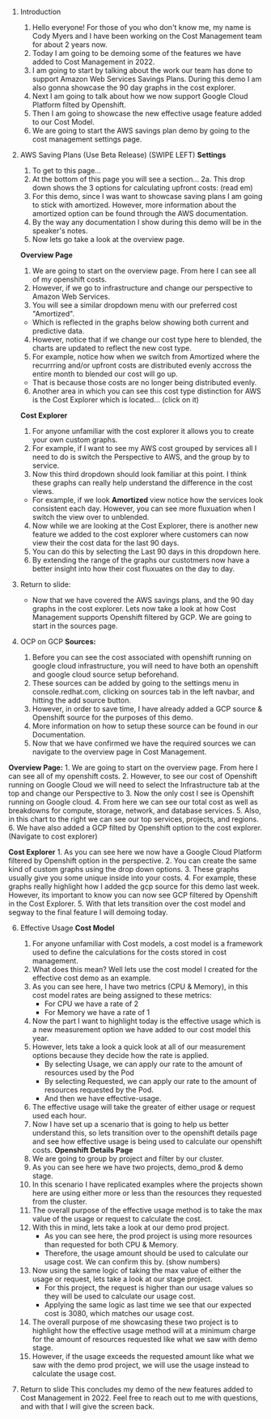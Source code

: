 1. Introduction
    1. Hello everyone! For those of you who don't know me, my name is Cody Myers and I have been working on the Cost Management team for about 2 years now.
    2. Today I am going to be demoing some of the features we have added to Cost Management in 2022.
    3. I am going to start by talking about the work our team has done to support Amazon Web Services Savings Plans. During this demo I am also gonna showcase the 90 day graphs in the cost explorer.
    4. Next I am going to talk about how we now support Google Cloud Platform filted by Openshift.
    5. Then I am going to showcase the new effective usage feature added to our Cost Model.
    6. We are going to start the AWS savings plan demo by going to the cost management settings page.


2. AWS Saving Plans (Use Beta Release) (SWIPE LEFT)
   **Settings**
   1. To get to this page...
   2. At the bottom of this page you will see a section...
    2a. This drop down shows the 3 options for calculating upfront costs: (read em)
   3. For this demo, since I was want to showcase saving plans I am going to stick with amortized. However, more information about the amortized option can be found through the AWS documentation.
   4. By the way any documentation I show during this demo will be in the speaker's notes.
   4. Now lets go take a look at the overview page.

   **Overview Page**
   1. We are going to start on the overview page. From here I can see all of my openshift costs.
   2. However, if we go to infrastructure and change our perspective to Amazon Web Services.
   3. You will see a similar dropdown menu with our preferred cost "Amortized".
    - Which is reflected in the graphs below showing both current and predictive data.
   4. However, notice that if we change our cost type here to blended, the charts are updated to reflect the new cost type.
   5. For example, notice how when we switch from Amortized where the recurrring and/or upfront costs are distributed evenly accross the entire month to blended our cost will go up.
   - That is because those costs are no longer being distributed evenly.
   6. Another area in which you can see this cost type distinction for AWS is the Cost Explorer which is located... (click on it)

   **Cost Explorer**
   1. For anyone unfamiliar with the cost explorer it allows you to create your own custom graphs.
   2. For example, if I want to see my AWS cost grouped by services all I need to do is switch the Perspective to AWS, and the group by to service.
   3. Now this third dropdown should look familiar at this point. I think these graphs can really help understand the difference in the cost views.
    - For example, if we look **Amortized** view notice how the services look consistent each day. However, you can see more fluxuation when I switch the view over to unblended.
   4. Now while we are looking at the Cost Explorer, there is another new feature we added to the cost explorer where customers can now view their the cost data for the last 90 days.
   5. You can do this by selecting the Last 90 days in this dropdown here.
   6. By extending the range of the graphs our custotmers now have a better insight into how their cost fluxuates on the day to day.

3. Return to slide:
    - Now that we have covered the AWS savings plans, and the 90 day graphs in the cost explorer. Lets now take a look at how Cost Management supports Openshift filtered by GCP. We are going to start in the sources page.

4. OCP on GCP
  **Sources:**
    1. Before you can see the cost associated with openshift running on google cloud infrastructure, you will need to have both an openshift and google cloud source setup beforehand.
    2. These sources can be added by going to the settings menu in console.redhat.com, clicking on sources tab in the left navbar, and hitting the add source button.
    3. However, in order to save time, I have already added a GCP source & Openshift source for the purposes of this demo.
    4. More information on how to setup these source can be found in our Documentation.
    5. Now that we have confirmed we have the required sources we can navigate to the overview page in Cost Management.

  **Overview Page:**
    1. We are going to start on the overview page. From here I can see all of my openshift costs.
    2. However, to see our cost of Openshift running on Google Cloud we will need to select the Infrastructure tab at the top and change our Perspective to
    3. Now the only cost I see is Openshift running on Google cloud.
    4. From here we can see our total cost as well as breakdowns for compute, storage, network, and database services.
    5. Also, in this chart to the right we can see our top services, projects, and regions.
    6. We have also added a GCP filted by Openshift option to the cost explorer. (Navigate to cost explorer)

  **Cost Explorer**
    1. As you can see here we now have a Google Cloud Platform filtered by Openshift option in the perspective.
    2. You can create the same kind of custom graphs using the drop down options.
    3. These graphs usually give you some unique inside into your costs.
    4. For example, these graphs really highlight how I added the gcp source for this demo last week. However, its important to know you can now see GCP filtered by Openshift in the Cost Explorer.
    5. With that lets transition over the cost model and segway to the final feature I will demoing today.

6. Effective Usage
  **Cost Model**
    1. For anyone unfamiliar with Cost models, a cost model is a framework used to define the calculations for the costs stored in cost management.
    <!-- #, using raw costs and metrics. (leave out?) -->
    2. What does this mean? Well lets use the cost model I created for the effective cost demo as an example.
    3. As you can see here, I have two metrics (CPU & Memory), in this cost model rates are being assigned to these metrics:
        - For CPU we have a rate of 2
        - For Memory we have a rate of 1
    4. Now the part I want to highlight today is the effective usage which is a new measurement option we have added to our cost model this year.
    5. However, lets take a look a quick look at all of our measurement options because they decide how the rate is applied.
       - By selecting Usage, we can apply our rate to the amount of resources used by the Pod
       - By selecting Requested, we can apply our rate to the amount of resources requested by the Pod.
       - And then we have effective-usage.
    5. The effective usage will take the greater of either usage or request used each hour.
    6. Now I have set up a scenario that is going to help us better understand this, so lets transition over to the openshift details page and see how effective usage is being used to calculate our openshift costs.
  **Openshift Details Page**
    1. We are going to group by project and filter by our cluster.
    2. As you can see here we have two projects, demo_prod & demo stage.
    3. In this scenario I have replicated examples where the projects shown here are using either more or less than the resources they requested from the cluster.
    4. The overall purpose of the effective usage method is to take the max value of the usage or request to calculate the cost.
    5. With this in mind, lets take a look at our demo prod project.
        - As you can see here, the prod project is using more resources than requested for both CPU & Memory.
        - Therefore, the usage amount should be used to calculate our usage cost. We can confirm this by. (show numbers)
    6. Now using the same logic of taking the max value of either the usage or request, lets take a look at our stage project.
       - For this project, the request is higher than our usage values so they will be used to calculate our usage cost.
       - Applying the same logic as last time we see that our expected cost is 3080, which matches our usage cost.
    7. The overall purpose of me showcasing these two project is to highlight how the effective usage method will at a minimum charge for the amount of resources requested like what we saw with demo stage.
    8. However, if the usage exceeds the requested amount like what we saw with the demo prod project, we will use the usage instead to calculate the usage cost.

 7. Return to slide
 This concludes my demo of the new features added to Cost Management in 2022. Feel free to reach out to me with questions, and with that I will give the screen back.
